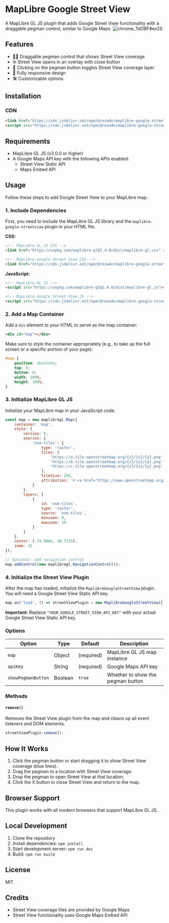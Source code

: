 # MapLibre Google Street View

A MapLibre GL JS plugin that adds Google Street View functionality with a draggable pegman control, similar to Google Maps.
![chrome_TdOBF8ex2S](https://github.com/user-attachments/assets/0ea7189d-ae0b-412d-98f4-730f2d8eabe6)


## Features

- 🚶‍♂️ Draggable pegman control that shows Street View coverage
- 🌐 Street View opens in an overlay with close button
- 🔎 Clicking on the pegman button toggles Street View coverage layer
- 📱 Fully responsive design
- 🛠️ Customizable options

## Installation

### CDN

```html
<link href="https://cdn.jsdelivr.net/npm/@rezw4n/maplibre-google-streetview@latest/dist/maplibre-google-streetview.css" rel="stylesheet" />
<script src="https://cdn.jsdelivr.net/npm/@rezw4n/maplibre-google-streetview@latest/dist/maplibre-google-streetview.js"></script>
```

## Requirements

- MapLibre GL JS (v2.0.0 or higher)
- A Google Maps API key with the following APIs enabled:
  - Street View Static API
  - Maps Embed API

## Usage
Follow these steps to add Google Street View to your MapLibre map:

### 1. Include Dependencies

First, you need to include the MapLibre GL JS library and the `maplibre-google-streetview` plugin in your HTML file.

**CSS:**

```html
<!-- MapLibre GL JS CSS -->
<link href="https://unpkg.com/maplibre-gl@2.4.0/dist/maplibre-gl.css" rel="stylesheet" />

<!-- MapLibre Google Street View CSS -->
<link href="https://cdn.jsdelivr.net/npm/@rezw4n/maplibre-google-streetview@latest/dist/maplibre-google-streetview.css" rel="stylesheet" />
```

**JavaScript:**

```html
<!-- MapLibre GL JS -->
<script src="https://unpkg.com/maplibre-gl@2.4.0/dist/maplibre-gl.js"></script>

<!-- MapLibre Google Street View JS -->
<script src="https://cdn.jsdelivr.net/npm/@rezw4n/maplibre-google-streetview@latest/dist/maplibre-google-streetview.js"></script>
```

### 2. Add a Map Container

Add a `div` element to your HTML to serve as the map container:

```html
<div id="map"></div>
```

Make sure to style the container appropriately (e.g., to take up the full screen or a specific portion of your page):

```css
#map {
    position: absolute;
    top: 0;
    bottom: 0;
    width: 100%;
    height: 100%;
}
```

### 3. Initialize MapLibre GL JS

Initialize your MapLibre map in your JavaScript code:

```javascript
const map = new maplibregl.Map({
    container: 'map',
    style: {
        version: 8,
        sources: {
            'osm-tiles': {
                type: 'raster',
                tiles: [
                    'https://a.tile.openstreetmap.org/{z}/{x}/{y}.png',
                    'https://b.tile.openstreetmap.org/{z}/{x}/{y}.png',
                    'https://c.tile.openstreetmap.org/{z}/{x}/{y}.png'
                ],
                tileSize: 256,
                attribution: '© <a href="https://www.openstreetmap.org/copyright">OpenStreetMap</a> contributors'
            }
        },
        layers: [
            {
                id: 'osm-tiles',
                type: 'raster',
                source: 'osm-tiles',
                minzoom: 0,
                maxzoom: 19
            }
        ]
    },
    center: [-74.0066, 40.7135],
    zoom: 15
});

// Optional: Add navigation control
map.addControl(new maplibregl.NavigationControl());
```

### 4. Initialize the Street View Plugin

After the map has loaded, initialize the `MaplibreGoogleStreetView` plugin. You will need a Google Street View Static API key.

```javascript
map.on('load', () => streetViewPlugin = new MaplibreGoogleStreetView({ map, apiKey: "YOUR_GOOGLE_STREET_VIEW_API_KEY", showPegmanButton: true }));

```

**Important:** Replace `"YOUR_GOOGLE_STREET_VIEW_API_KEY"` with your actual Google Street View Static API key.


### Options

| Option | Type | Default | Description |
|--------|------|---------|-------------|
| `map` | Object | (required) | MapLibre GL JS map instance |
| `apiKey` | String | (required) | Google Maps API key |
| `showPegmanButton` | Boolean | `true` | Whether to show the pegman button |

### Methods

#### `remove()`

Removes the Street View plugin from the map and cleans up all event listeners and DOM elements.

```javascript
streetViewPlugin.remove();
```

## How It Works

1. Click the pegman button or start dragging it to show Street View coverage (blue lines).
2. Drag the pegman to a location with Street View coverage.
3. Drop the pegman to open Street View at that location.
4. Click the X button to close Street View and return to the map.

## Browser Support

This plugin works with all modern browsers that support MapLibre GL JS.

## Local Development

1. Clone the repository
2. Install dependencies: `npm install`
3. Start development server: `npm run dev`
4. Build: `npm run build`

## License

MIT

## Credits

- Street View coverage tiles are provided by Google Maps
- Street View functionality uses Google Maps Embed API

